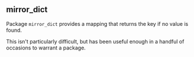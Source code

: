 mirror_dict
-----------

Package `mirror_dict` provides a mapping that returns the key if no value is found.

This isn't particularly difficult, but has been useful enough in a handful of occasions to warrant a package.
